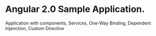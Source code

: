 # Angular 2.0 Sample Application.
Application with 
	components, 
	Services, 
	One-Way Binding, 
	Dependent Injenction, 
	Custom Directive
